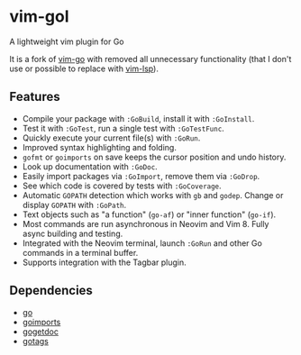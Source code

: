 # vim-gol
A lightweight vim plugin for Go

It is a fork of [vim-go](https://github.com/fatih/vim-go) with removed all unnecessary functionality (that I don't use or possible to replace with [vim-lsp](https://github.com/prabirshrestha/vim-lsp)).

## Features
* Compile your package with `:GoBuild`, install it with `:GoInstall`.
* Test it with `:GoTest`, run a single test with `:GoTestFunc`.
* Quickly execute your current file(s) with `:GoRun`.
* Improved syntax highlighting and folding.
* `gofmt` or `goimports` on save keeps the cursor position and undo history.
* Look up documentation with `:GoDoc`.
* Easily import packages via `:GoImport`, remove them via `:GoDrop`.
* See which code is covered by tests with `:GoCoverage`.
* Automatic `GOPATH` detection which works with `gb` and `godep`. Change or display `GOPATH` with `:GoPath`.
* Text objects such as "a function" (`go-af`) or "inner function" (`go-if`).
* Most commands are run asynchronous in Neovim and Vim 8. Fully async building and testing.
* Integrated with the Neovim terminal, launch `:GoRun` and other Go commands in a terminal buffer.
* Supports integration with the Tagbar plugin.

## Dependencies
* [go](https://github.com/golang/go)
* [goimports](https://github.com/golang/tools/tree/master/imports)
* [gogetdoc](https://github.com/zmb3/gogetdoc)
* [gotags](https://github.com/jstemmer/gotags)
